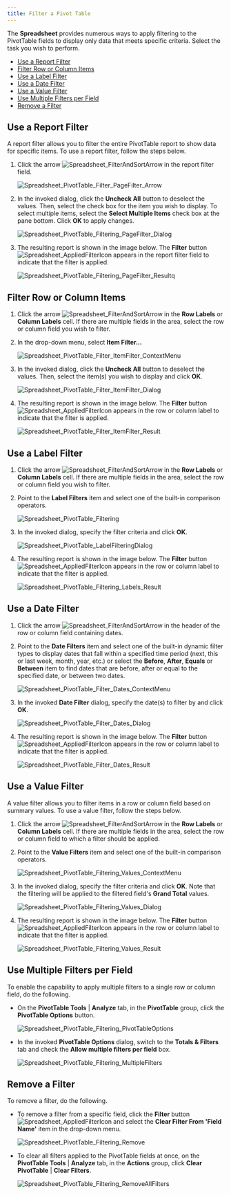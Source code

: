 ```yaml
---
title: Filter a Pivot Table
---
```

The **Spreadsheet** provides numerous ways to apply filtering to the PivotTable fields to display only data that meets specific criteria. Select the task you wish to perform.
* [Use a Report Filter](#page)
* [Filter Row or Column Items](#item)
* [Use a Label Filter](#labels)
* [Use a Date Filter](#date)
* [Use a Value Filter](#values)
* [Use Multiple Filters per Field](#multiple)
* [Remove a Filter](#remove)

<a name="page"/>

## Use a Report Filter
A report filter allows you to filter the entire PivotTable report to show data for specific items. To use a report filter, follow the steps below.
1. Click the arrow ![Spreadsheet_FilterAndSortArrow](../../../images/Img25500.png) in the report filter field.
	
	![Spreadsheet_PivotTable_Filter_PageFilter_Arrow](../../../images/Img126632.png)
2. In the invoked dialog, click the **Uncheck All** button to deselect the values. Then, select the check box for the item you wish to display. To select multiple items, select the **Select Multiple Items** check box at the pane bottom. Click **OK** to apply changes.
	
	![Spreadsheet_PivotTable_Filtering_PageFilter_Dialog](../../../images/Img126633.png)
3. The resulting report is shown in the image below. The **Filter** button ![Spreadsheet_AppliedFilterIcon](../../../images/Img25636.png) appears in the report filter field to indicate that the filter is applied. 
	
	![Spreadsheet_PivotTable_Filtering_PageFilter_Resultq](../../../images/Img126634.png)

<a name="item"/>

## Filter Row or Column Items
1. Click the arrow ![Spreadsheet_FilterAndSortArrow](../../../images/Img25500.png) in the **Row Labels** or **Column Labels** cell. If there are multiple fields in the area, select the row or column field you wish to filter.
2. In the drop-down menu, select **Item Filter...**
	
	![Spreadsheet_PivotTable_Filter_ItemFilter_ContextMenu](../../../images/Img126635.png)
3. In the invoked dialog, click the **Uncheck All** button to deselect the values. Then, select the item(s) you wish to display and click **OK**. 
	
	![Spreadsheet_PivotTable_Filter_ItemFilter_Dialog](../../../images/Img126636.png)
4. The resulting report is shown in the image below. The **Filter** button ![Spreadsheet_AppliedFilterIcon](../../../images/Img25636.png) appears in the row or column label to indicate that the filter is applied. 
	
	![Spreadsheet_PivotTable_Filter_ItemFilter_Result](../../../images/Img126637.png)

<a name="labels"/>

## Use a Label Filter
1. Click the arrow ![Spreadsheet_FilterAndSortArrow](../../../images/Img25500.png) in the **Row Labels** or **Column Labels** cell. If there are multiple fields in the area, select the row or column field you wish to filter.
2. Point to the **Label Filters** item and select one of the built-in comparison operators. 
	
	![Spreadsheet_PivotTable_Filtering](../../../images/Img126446.png)
3. In the invoked dialog, specify the filter criteria and click **OK**. 
	
	![Spreadsheet_PivotTable_LabelFilteringDialog](../../../images/Img126447.png)
4. The resulting report is shown in the image below. The **Filter** button ![Spreadsheet_AppliedFilterIcon](../../../images/Img25636.png) appears in the row or column label to indicate that the filter is applied.
	
	![Spreadsheet_PivotTable_Filtering_Labels_Result](../../../images/Img126469.png)

<a name="date"/>

## Use a Date Filter
1. Click the arrow ![Spreadsheet_FilterAndSortArrow](../../../images/Img25500.png) in the header of the row or column field containing dates.
2. Point to the **Date Filters** item and select one of the built-in dynamic filter types to display dates that fall within a specified time period (next, this or last week, month, year, etc.) or select the **Before**, **After**, **Equals** or **Between** item to find dates that are before, after or equal to the specified date, or between two dates. 
	
	![Spreadsheet_PivotTable_Filter_Dates_ContextMenu](../../../images/Img126638.png)
3. In the invoked **Date Filter** dialog, specify the date(s) to filter by and click **OK**.
	
	![Spreadsheet_PivotTable_Filter_Dates_Dialog](../../../images/Img126639.png)
4. The resulting report is shown in the image below. The **Filter** button ![Spreadsheet_AppliedFilterIcon](../../../images/Img25636.png) appears in the row or column label to indicate that the filter is applied.
	
	![Spreadsheet_PivotTable_Filter_Dates_Result](../../../images/Img126640.png)

<a name="values"/>

## Use a Value Filter
A value filter allows you to filter items in a row or column field based on summary values. To use a value filter, follow the steps below.
1. Click the arrow ![Spreadsheet_FilterAndSortArrow](../../../images/Img25500.png) in the **Row Labels** or **Column Labels** cell. If there are multiple fields in the area, select the row or column field to which a filter should be applied.
2. Point to the **Value Filters** item and select one of the built-in comparison operators. 
	
	![Spreadsheet_PivotTable_Filtering_Values_ContextMenu](../../../images/Img126467.png)
3. In the invoked dialog, specify the filter criteria and click **OK**. Note that the filtering will be applied to the filtered field's **Grand Total** values. 
	
	![Spreadsheet_PivotTable_Filtering_Values_Dialog](../../../images/Img126468.png)
4. The resulting report is shown in the image below. The **Filter** button ![Spreadsheet_AppliedFilterIcon](../../../images/Img25636.png) appears in the row or column label to indicate that the filter is applied. 
	
	![Spreadsheet_PivotTable_Filtering_Values_Result](../../../images/Img126470.png)

<a name="multiple"/>

## Use Multiple Filters per Field
To enable the capability to apply multiple filters to a single row or column field, do the following.
* On the **PivotTable Tools** | **Analyze** tab, in the **PivotTable** group, click the **PivotTable Options** button.
	
	![Spreadsheet_PivotTable_Filtering_PivotTableOptions](../../../images/Img126775.png)
* In the invoked **PivotTable Options** dialog, switch to the **Totals &#38; Filters** tab and check the **Allow multiple filters per field** box.
	
	![Spreadsheet_PivotTable_Filtering_MultipleFilters](../../../images/Img126774.png)

<a name="remove"/>

## Remove a Filter
To remove a filter, do the following.
* To remove a filter from a specific field, click the **Filter** button ![Spreadsheet_AppliedFilterIcon](../../../images/Img25636.png) and select the **Clear Filter From 'Field Name'**  item in the drop-down menu. 
	
	![Spreadsheet_PivotTable_Filtering_Remove](../../../images/Img126448.png)
* To clear all filters applied to the PivotTable fields at once, on the **PivotTable Tools** | **Analyze** tab, in the **Actions** group, click **Clear PivotTable** | **Clear Filters**. 
	
	![Spreadsheet_PivotTable_Filtering_RemoveAllFilters](../../../images/Img126772.png)